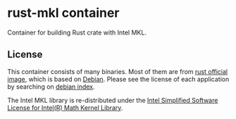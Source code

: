 rust-mkl container
===================

Container for building Rust crate with Intel MKL.

License
--------
This container consists of many binaries.
Most of them are from [rust official image](https://hub.docker.com/_/rust/),
which is based on [Debian](https://www.debian.org/).
Please see the license of each application by searching on [debian index](https://packages.debian.org/index).

The Intel MKL library is re-distributed under the [Intel Simplified Software License for Intel(R) Math Kernel Library](https://www.intel.com/content/www/us/en/developer/articles/license/end-user-license-agreement.html).
